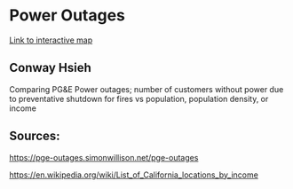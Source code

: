 # Power Outages

[Link to interactive map](https://conwayhsieh.github.io/PowerOutages/my_map.html)

## Conway Hsieh

Comparing PG&E Power outages; number of customers without power due to preventative shutdown for fires vs population, population density, or income

## Sources:

https://pge-outages.simonwillison.net/pge-outages

https://en.wikipedia.org/wiki/List_of_California_locations_by_income
